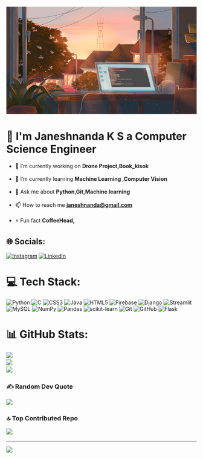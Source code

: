 <p align="center">
  <img src="happy.gif" alt="animated" />
</p>

# 👋 I'm Janeshnanda K S a Computer Science Engineer

- 🔭 I’m currently working on **Drone Project,Book_kisok**<br><br>
- 🌱 I’m currently learning **Machine Learning ,Computer Vision**<br><br>
- 💬 Ask me about **Python,Git,Machine learning**<br><br>
- 📫 How to reach me **janeshnanda@gmail.com**<br><br>
- ⚡ Fun fact **CoffeeHead,**


## 🌐 Socials:
[![Instagram](https://img.shields.io/badge/Instagram-%23E4405F.svg?logo=Instagram&logoColor=white)](https://instagram.com/janesh2005) [![LinkedIn](https://img.shields.io/badge/LinkedIn-%230077B5.svg?logo=linkedin&logoColor=white)](https://linkedin.com/in/janeshnandaks) 

# 💻 Tech Stack:
![Python](https://img.shields.io/badge/python-3670A0?style=for-the-badge&logo=python&logoColor=ffdd54) ![C](https://img.shields.io/badge/c-%2300599C.svg?style=for-the-badge&logo=c&logoColor=white) ![CSS3](https://img.shields.io/badge/css3-%231572B6.svg?style=for-the-badge&logo=css3&logoColor=white) ![Java](https://img.shields.io/badge/java-%23ED8B00.svg?style=for-the-badge&logo=openjdk&logoColor=white) ![HTML5](https://img.shields.io/badge/html5-%23E34F26.svg?style=for-the-badge&logo=html5&logoColor=white) ![Firebase](https://img.shields.io/badge/firebase-%23039BE5.svg?style=for-the-badge&logo=firebase) ![Django](https://img.shields.io/badge/django-%23092E20.svg?style=for-the-badge&logo=django&logoColor=white) ![Streamlit](https://img.shields.io/badge/Streamlit-%23FE4B4B.svg?style=for-the-badge&logo=streamlit&logoColor=white) ![MySQL](https://img.shields.io/badge/mysql-4479A1.svg?style=for-the-badge&logo=mysql&logoColor=white) ![NumPy](https://img.shields.io/badge/numpy-%23013243.svg?style=for-the-badge&logo=numpy&logoColor=white) ![Pandas](https://img.shields.io/badge/pandas-%23150458.svg?style=for-the-badge&logo=pandas&logoColor=white) ![scikit-learn](https://img.shields.io/badge/scikit--learn-%23F7931E.svg?style=for-the-badge&logo=scikit-learn&logoColor=white) ![Git](https://img.shields.io/badge/git-%23F05033.svg?style=for-the-badge&logo=git&logoColor=white) ![GitHub](https://img.shields.io/badge/github-%23121011.svg?style=for-the-badge&logo=github&logoColor=white) ![Flask](https://img.shields.io/badge/flask-%23000.svg?style=for-the-badge&logo=flask&logoColor=white)
# 📊 GitHub Stats:
![](https://github-readme-stats.vercel.app/api?username=janeshnanda2005&theme=dark&hide_border=true&include_all_commits=true&count_private=true)<br/>
![](https://github-readme-streak-stats.herokuapp.com/?user=janeshnanda2005&theme=dark&hide_border=true)<br/>
![](https://github-readme-stats.vercel.app/api/top-langs/?username=janeshnanda2005&theme=dark&hide_border=true&include_all_commits=true&count_private=true&layout=compact)

### ✍️ Random Dev Quote
![](https://quotes-github-readme.vercel.app/api?type=horizontal&theme=radical)

### 🔝 Top Contributed Repo
![](https://github-contributor-stats.vercel.app/api?username=janeshnanda2005&limit=5&theme=tokyonight&combine_all_yearly_contributions=true)

---
[![](https://visitcount.itsvg.in/api?id=janeshnanda2005&icon=0&color=0)](https://visitcount.itsvg.in)

<!-- Proudly created with GPRM ( https://gprm.itsvg.in ) -->
